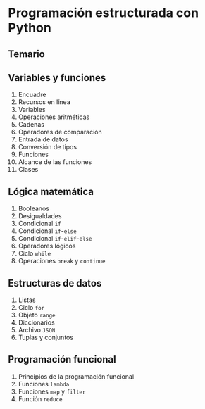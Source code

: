 # Programación estructurada con Python
## Temario

## Variables y funciones 
1. Encuadre
1. Recursos en línea
2. Variables
1. Operaciones aritméticas
1. Cadenas
2. Operadores de comparación
1. Entrada de datos
1. Conversión de tipos
1. Funciones
1. Alcance de las funciones
1. Clases

## Lógica matemática
1. Booleanos
1. Desigualdades
1. Condicional `if`
1. Condicional `if`-`else`
1. Condicional `if`-`elif`-`else`
1. Operadores lógicos
1. Ciclo `while`
1. Operaciones `break` y `continue`

## Estructuras de datos
1. Listas
1. Ciclo `for`
2. Objeto `range`
1. Diccionarios
1. Archivo `JSON`
1. Tuplas y conjuntos

## Programación funcional
1. Principios de la programación funcional
2. Funciones `lambda`
3. Funciones `map` y `filter`
4. Función `reduce`
